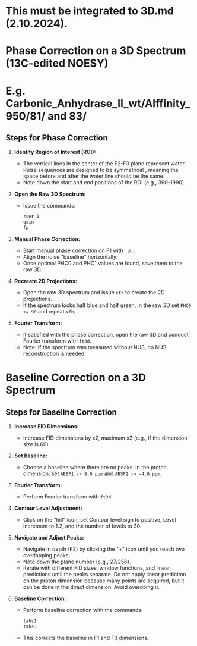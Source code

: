 # This must be integrated to 3D.md (2.10.2024).
# Phase Correction on a 3D Spectrum (13C-edited NOESY) 
# E.g. Carbonic_Anhydrase_II_wt/AIffinity_950/81/ and 83/

## Steps for Phase Correction

1. **Identify Region of Interest (ROI):**
   - The vertical lines in the center of the F2-F3 plane represent water. Pulse sequences are designed to be symmetrical
, meaning the space before and after the water line should be the same.
   - Note down the start and end positions of the ROI (e.g., 390-1990).

2. **Open the Raw 3D Spectrum:**
   - Issue the commands:
     ```sh
     rser 1
     qsin
     fp
     ```

3. **Manual Phase Correction:**
   - Start manual phase correction on F1 with `.ph`.
   - Align the noise "baseline" horizontally.
   - Once optimal PHC0 and PHC1 values are found, save them to the raw 3D.

4. **Recreate 2D Projections:**
   - Open the raw 3D spectrum and issue `xfb` to create the 2D projections.
   - If the spectrum looks half blue and half green, in the raw 3D set `PHC0 += 90` and repeat `xfb`.

5. **Fourier Transform:**
   - If satisfied with the phase correction, open the raw 3D and conduct Fourier transform with `ft3d`.
   - Note: If the spectrum was measured without NUS, no NUS reconstruction is needed.

# Baseline Correction on a 3D Spectrum

## Steps for Baseline Correction

1. **Increase FID Dimensions:**
   - Increase FID dimensions by x2, maximum x3 (e.g., if the dimension size is 60).

2. **Set Baseline:**
   - Choose a baseline where there are no peaks. In the proton dimension, set `ABSF1 -> 9.0 ppm` and `ABSF2 -> -4.0 ppm`.

3. **Fourier Transform:**
   - Perform Fourier transform with `ft3d`.

4. **Contour Level Adjustment:**
   - Click on the "hill" icon, set Contour level sign to positive, Level increment to 1.2, and the number of levels to 30.

5. **Navigate and Adjust Peaks:**
   - Navigate in depth (F2) by clicking the "+" icon until you reach two overlapping peaks.
   - Note down the plane number (e.g., 27/256).
   - Iterate with different FID sizes, window functions, and linear predictions until the peaks separate. Do not apply 
linear prediction on the proton dimension because many points are acquired, but it can be done in the direct dimension. 
Avoid overdoing it.

6. **Baseline Correction:**
   - Perform baseline correction with the commands:
     ```sh
     tabs1
     tabs3
     ```
   - This corrects the baseline in F1 and F3 dimensions.
